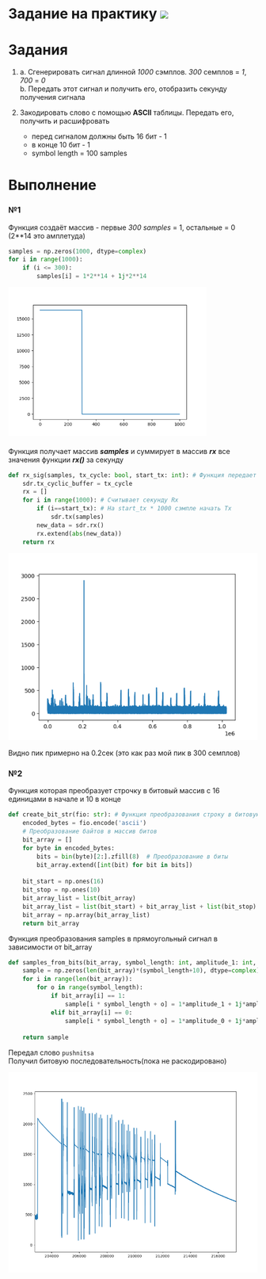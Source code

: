 # Задание на практику ![](https://img.shields.io/badge/Done-green.svg)

# Задания

1.  a. Сгенерировать сигнал длинной *1000* сэмплов. *300* семплов = *1*, *700* = *0*  
    b. Передать этот сигнал и получить его, отобразить секунду получения сигнала

2.  Закодировать слово с помощью **ASCII** таблицы. Передать его, получить и расшифровать   
    - перед сигналом должны быть 16 бит - 1
    - в конце 10 бит - 1
    - symbol length = 100 samples


# Выполнение

### №1   

Функция cоздаёт массив - первые *300 samples* = 1, остальные = 0    
(2**14 это амплетуда)
```py
samples = np.zeros(1000, dtype=complex)
for i in range(1000):
    if (i <= 300):
        samples[i] = 1*2**14 + 1j*2**14 
```
<img src="./photo/1_1.png" width="400" />

####       
Функция получает массив ***samples*** и суммирует в массив ***rx*** все значения функции ***rx()*** за секунду
```py
def rx_sig(samples, tx_cycle: bool, start_tx: int): # Функция передает samples начиная с ±(start_tx * 1000 + 3000) семпла | Возвращает массив rx
    sdr.tx_cyclic_buffer = tx_cycle
    rx = []
    for i in range(1000): # Считывает секунду Rx
        if (i==start_tx): # На start_tx * 1000 сэмпле начать Tx
            sdr.tx(samples)
        new_data = sdr.rx()
        rx.extend(abs(new_data))
    return rx
```
<img src="./photo/1.png" width="600" />

Видно пик примерно на 0.2сек (это как раз мой пик в 300 семплов)
 
  

### №2  
Функция которая преобразует строчку в битовый массив с 16 единицами в начале и 10 в конце
```py
def create_bit_str(fio: str): # Функция преобразования строку в битовую последовательность | Возвращает bit_array
    encoded_bytes = fio.encode('ascii')
    # Преобразование байтов в массив битов
    bit_array = []
    for byte in encoded_bytes:
        bits = bin(byte)[2:].zfill(8)  # Преобразование в биты
        bit_array.extend([int(bit) for bit in bits])

    bit_start = np.ones(16) 
    bit_stop = np.ones(10)
    bit_array_list = list(bit_array)
    bit_array_list = list(bit_start) + bit_array_list + list(bit_stop) # Добавление стартовых 16 бит и конечных 10
    bit_array = np.array(bit_array_list)
    return bit_array
```
 Функция преобразования samples в прямоугольный сигнал в зависимости от bit_array
```py
def samples_from_bits(bit_array, symbol_length: int, amplitude_1: int, amplitude_0: int): 
    sample = np.zeros(len(bit_array)*(symbol_length+10), dtype=complex) # sample массив из длинны бит*110 комплексных нулей (не 100 чтобы потом немного пустого места было)
    for i in range(len(bit_array)):
        for o in range(symbol_length):
            if bit_array[i] == 1:
                sample[i * symbol_length + o] = 1*amplitude_1 + 1j*amplitude_1
            elif bit_array[i] == 0:
                sample[i * symbol_length + o] = 1*amplitude_0 + 1j*amplitude_0
    
    return sample
```
Передал слово `pushnitsa`   
Получил битовую последовательность(пока не раскодировано)

<img src="./photo/fin.png" width="600" />
